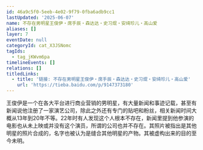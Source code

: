 ```yaml
---
id: 46a9c5f0-5eeb-4e02-9f79-0fba6adb9cc1
lastUpdated: '2025-06-07'
name: 不存在男明星王俊伊・席手辰・森达达・史习焜・安绮珍儿・高山爱
aliases: []
layer: 7
eventDate: null
categoryId: cat_X3JSNomc
tagIds:
  - tag_jKWvm6pa
timelineEvents: []
relations: []
titledLinks:
  - title: '链接: 不存在男明星王俊伊・席手辰・森达达・史习焜・安绮珍儿・高山爱'
    url: 'https://tieba.baidu.com/p/9147373180'
---
```

王俊伊是一个在各大平台进行商业营销的男明星，有大量新闻和事迹记载，甚至有新闻说他注册了一家演艺公司，除此之外还有专门的贴吧和粉丝，相关新闻时间大概从13年到20年不等。22年时有人发现这个人根本不存在，新闻里提到他参演的电影也从未上映或并没有这个演员，所谓的公司也并不存在。其照片被指出是其他明星的照片合成的，名字也被认为是缝合其他明星的产物。其被虚构出来的目的至今未明。

